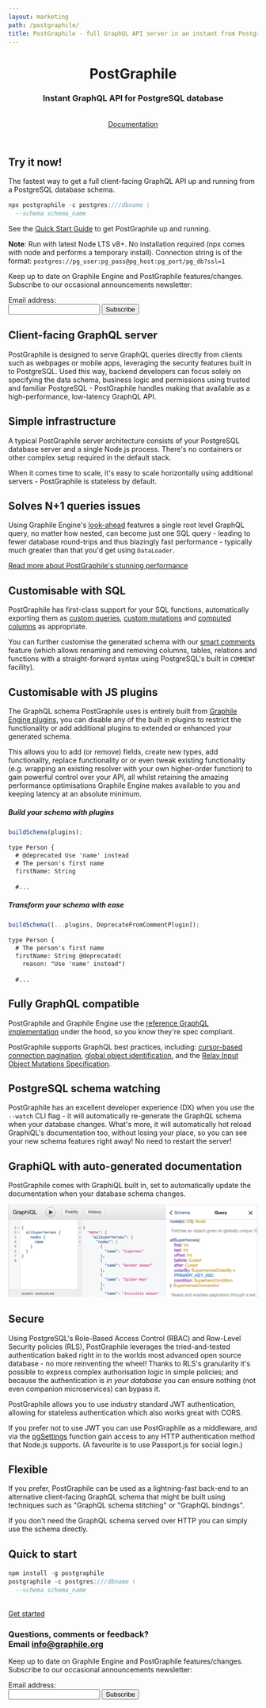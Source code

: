 ```yaml
---
layout: marketing
path: /postgraphile/
title: PostGraphile - full GraphQL API server in an instant from PostgreSQL database
---
```


<!-- **************************************** -->

<header class='hero simple'>
<div class='container'>
<div class='row'>
<div class='col-xs-12'>
<div class='hero-block'>

# PostGraphile

<h3>
  Instant GraphQL API for PostgreSQL database
</h3>

<br />
<div class='flex'>
<a class='button--solid-light' href='/postgraphile/introduction/'>Documentation <span class='fa fa-fw fa-long-arrow-right' /></a>
</div>

</div>
</div>
</div>
</div>
</header>

<!-- **************************************** -->

<section>
<div class='container'>

<div class='row flex-wrap-reverse'>
<div class='text-center col-xs-12 col-md-9 col-lg-7'>
<div class='hero-block'>

## Try it now!

The fastest way to get a full client-facing GraphQL API up and running from
a PostgreSQL database schema.

```js
npx postgraphile -c postgres:///dbname \
  --schema schema_name
```

See the [Quick Start Guide](/postgraphile/quick-start-guide/) to get PostGraphile up and running.

**Note**: Run with latest Node LTS v8+. No installation required
(npx comes with node and performs a temporary install). Connection string is of the format:
`postgres://pg_user:pg_pass@pg_host:pg_port/pg_db?ssl=1`

<form action="//graphile.us16.list-manage.com/subscribe/post?u=d103f710cf00a9273b55e8e9b&amp;id=c3a9eb5c4e" method="post" id="mc-embedded-subscribe-form" name="mc-embedded-subscribe-form" class="validate" target="_blank" novalidate="novalidate">
<div id="mc_embed_signup_scroll" class="center hero-block">
<p>Keep up to date on Graphile Engine and PostGraphile features/changes.
Subscribe to our occasional announcements newsletter:</p>
<div class="mc-field-group form-inline justify-content-center">
<div class="form-group">
<div class="mb2">
<label class="label--small" for="mce-EMAIL">Email address:</label>
</div>
<input autocapitalize="off" autocomplete="off" autocorrect="off" class="input-text mb0-ns mb1" id="mce-EMAIL" name="EMAIL" spellcheck="false" type="email" value="">
<!-- real people should not fill this in and expect good things - do not remove this or risk form bot signups-->
<div style="position: absolute; left: -5000px;" aria-hidden="true"><input type="text" name="b_d103f710cf00a9273b55e8e9b_c3a9eb5c4e" tabindex="-1" value=""></div>
<input class="button--solid" id="mc-embedded-subscribe" name="subscribe" type="submit" value="Subscribe">
</div>
<div id="mce-responses" class="clear">
<div class="response" id="mce-error-response" style="display:none"></div>
<div class="response" id="mce-success-response" style="display:none"></div>
</div>
</div>
</div>
</form>

</div>
</div>
<div class='text-center col-xs-12 col-md-3 col-lg-5 postgraphile-logo-bg'>
</div>
</div>

</div>
</section>

<!-- **************************************** -->

<section>
<div class='container'>

<div class='row'>
<div class='col-xs-12'>
<div class='hero-block'>

## Client-facing GraphQL server

PostGraphile is designed to serve GraphQL queries directly from clients such as
webpages or mobile apps, leveraging the security features built in to
PostgreSQL. Used this way, backend developers can focus solely on specifying
the data schema, business logic and permissions using trusted and familiar
PostgreSQL - PostGraphile handles making that available as a high-performance,
low-latency GraphQL API.

</div>
</div>
</div>

</div>
</section>

<!-- **************************************** -->

<section>
<div class='container'>

<div class='row'>
<div class='col-xs-12'>
<div class='hero-block'>

## Simple infrastructure

A typical PostGraphile server architecture consists of your PostgreSQL database
server and a single Node.js process. There's no containers or other complex setup
required in the default stack.

When it comes time to scale, it's easy to scale horizontally using additional
servers - PostGraphile is stateless by default.

</div>
</div>
</div>

</div>
</section>

<!-- **************************************** -->

<section>
<div class='container'>

<div class='row'>
<div class='col-xs-12'>
<div class='hero-block'>

## Solves N+1 queries issues

Using Graphile Engine's [look-ahead](/graphile-build/look-ahead/) features a
single root level GraphQL query, no matter how nested, can become just one SQL
query - leading to fewer database round-trips and thus blazingly fast
performance - typically much greater than that you'd get using `DataLoader`.

[Read more about PostGraphile's stunning performance](/postgraphile/performance/)

</div>
</div>
</div>

</div>
</section>

<!-- **************************************** -->

<section>
<div class='container'>

<div class='row'>
<div class='col-xs-12'>
<div class='hero-block'>

## Customisable with SQL

PostGraphile has first-class support for your SQL functions, automatically
exporting them as [custom queries](/postgraphile/custom-queries/), [custom
mutations](/postgraphile/custom-mutations/) and [computed
columns](/postgraphile/computed-columns/) as appropriate.

You can further customise the generated schema with our [smart
comments](/postgraphile/smart-comments/) feature (which allows renaming and
removing columns, tables, relations and functions with a straight-forward
syntax using PostgreSQL's built in `COMMENT` facility).

</div>
</div>
</div>

</div>
</section>

<!-- **************************************** -->

<section>
<div class='container'>

<div class='row'>
<div class='col-xs-12'>
<div class='hero-block'>

## Customisable with JS plugins

The GraphQL schema PostGraphile uses is entirely built from [Graphile Engine
plugins](https://github.com/graphile/graphile-build/tree/master/packages/graphile-build-pg/src/plugins),
you can disable any of the built in plugins to restrict the functionality or
add additional plugins to extended or enhanced your generated schema.

This allows you to add (or remove) fields, create new types, add
functionality, replace functionality or or even tweak existing functionality
(e.g. wrapping an existing resolver with your own higher-order function) to
gain powerful control over your API, all whilst retaining the amazing
performance optimisations Graphile Engine makes available to you and keeping
latency at an absolute minimum.

</div>
</div>
</div>

<div class='row'>
<div class='col-lg-6 col-md-9 col-xs-12'>

##### Build your schema with plugins

```js
buildSchema(plugins);
```

```graphql{2}
type Person {
  # @deprecated Use 'name' instead
  # The person's first name
  firstName: String

  #...
```

</div><!-- /col-6 -->
<div class='col-lg-6 col-md-9 col-xs-12'>

##### Transform your schema with ease

```js
buildSchema([...plugins, DeprecateFromCommentPlugin]);
```

```graphql{3-4}
type Person {
  # The person's first name
  firstName: String @deprecated(
    reason: "Use 'name' instead")

  #...
```

</div>
</div>

</div>
</section>

<!-- **************************************** -->

<section>
<div class='container'>

<div class='row'>
<div class='col-xs-12'>
<div class='hero-block'>

## Fully GraphQL compatible

PostGraphile and Graphile Engine use the [reference GraphQL
implementation](http://graphql.org/graphql-js/) under the hood, so you know
they're spec compliant.

PostGraphile supports GraphQL best practices, including: [cursor-based
connection
pagination](https://facebook.github.io/relay/graphql/connections.htm), [global
object
identification](https://facebook.github.io/relay/graphql/objectidentification.htm),
and the [Relay Input Object Mutations
Specification](https://facebook.github.io/relay/graphql/mutations.htm).

</div>
</div>
</div>

</div>
</section>
<!-- **************************************** -->

<section>
<div class='container'>

<div class='row'>
<div class='col-xs-12'>
<div class='hero-block'>

## PostgreSQL schema watching

PostGraphile has an excellent developer experience (DX) when you use the
`--watch` CLI flag - it will automatically re-generate the GraphQL schema
when your database changes. What's more, it will automatically hot reload
GraphiQL's documentation too, without losing your place, so you can see your
new schema features right away! No need to restart the server!

</div>
</div>
</div>

</div>
</section>

<!-- **************************************** -->

<section>
<div class='container'>

<div class='row'>
<div class='col-xs-12'>
<div class='hero-block'>

## GraphiQL with auto-generated documentation

PostGraphile comes with GraphiQL built in, set to automatically update the
documentation when your database schema changes.

<div class="full-width">

![GraphiQL displaying allSuperheroes](./graphiql-superheroes.png)

</div>

</div>
</div>
</div>

</div>
</section>

<!-- **************************************** -->

<section>
<div class='container'>

<div class='row'>
<div class='col-xs-12'>
<div class='hero-block'>

## Secure

Using PostgreSQL's Role-Based Access Control (RBAC) and Row-Level Security
policies (RLS), PostGraphile leverages the tried-and-tested authentication
baked right in to the worlds most advanced open source database - no more
reinventing the wheel! Thanks to RLS's granularity it's possible to express
complex authorisation logic in simple policies; and because the authentication
is _in your database_ you can ensure nothing (not even companion microservices)
can bypass it.

PostGraphile allows you to use industry standard JWT authentication, allowing
for stateless authentication which also works great with CORS.

If you prefer not to use JWT you can use PostGraphile as a middleware, and
via the
[pgSettings](/postgraphile/usage-library/#exposing-http-request-data-to-postgresql)
function gain access to any HTTP authentication method that Node.js supports. (A favourite is to use Passport.js for social login.)

</div>
</div>
</div>

</div>
</section>

<!-- **************************************** -->

<section>
<div class='container'>

<div class='row'>
<div class='col-xs-12'>
<div class='hero-block'>

## Flexible

If you prefer, PostGraphile can be used as a lightning-fast back-end to an
alternative client-facing GraphQL schema that might be built using techniques
such as "GraphQL schema stitching" or "GraphQL bindings".

If you don't need the GraphQL schema served over HTTP you can simply use the
schema directly.

</div>
</div>
</div>

</div>
</section>

<!-- **************************************** -->

<section>
<div class='container'>

<div class='row'>
<div class='text-center col-xs-12'>
<div class='hero-block'>

## Quick to start

</div>
</div>
</div>

<div class='row'>
<div class='text-center col-xs-12 col-md-9 col-lg-7'>

```js
npm install -g postgraphile
postgraphile -c postgres:///dbname \
  --schema schema_name
```

</div>
</div>

<br />
<div class='row'>
<div class='text-center col-xs-12'>
<a class='strong-link' href='/postgraphile/introduction/'>Get started <span class='fa fa-fw fa-long-arrow-right' /></a>
</div>

</div>

</div>
</section>

<!-- **************************************** -->

<section class='mailinglist'>
<div class='container'>

<div class='row'>
<div class='col-xs-12'>
<div class='hero-block'>

<h3>
Questions, comments or feedback?
<br />
Email <a href="mailto:info@graphile.org?subject=Graphile%20question/comment/feedback:)">info@graphile.org</a>
</h3>

<form action="//graphile.us16.list-manage.com/subscribe/post?u=d103f710cf00a9273b55e8e9b&amp;id=c3a9eb5c4e" method="post"
id="mc-embedded-subscribe-form" name="mc-embedded-subscribe-form" class="validate" target="_blank" novalidate>
  <div id="mc_embed_signup_scroll" class="center hero-block">
    <p>Keep up to date on Graphile Engine and PostGraphile features/changes.
    Subscribe to our occasional announcements newsletter:</p>
    <div class="mc-field-group form-inline justify-content-center">
      <div class='form-group'>
        <div class="mb2">
          <label class="label--small" for="mce-EMAIL">Email address:</label>
        </div>
          <input
            autocapitalize="off"
            autocomplete="off"
            autocorrect="off"
            class="input-text mb0-ns mb1"
            id="mce-EMAIL"
            name="EMAIL"
            spellcheck="false"
            type="email"
            value=""
          />
        <!-- real people should not fill this in and expect good things - do not remove this or risk form bot signups-->
        <div style="position: absolute; left: -5000px;" aria-hidden="true"><input type="text" name="b_d103f710cf00a9273b55e8e9b_c3a9eb5c4e" tabindex="-1" value="" /></div>
        <input
          class="button--solid"
          id="mc-embedded-subscribe"
          name="subscribe"
          type="submit"
          value="Subscribe"
        />
      </div>
      <div id="mce-responses" class="clear">
        <div class="response" id="mce-error-response" style="display:none"></div>
        <div class="response" id="mce-success-response" style="display:none"></div>
      </div>
    </div>
  </div>
</form>

</div>
</div>
</div>

</div>
</section>

<!-- **************************************** -->
